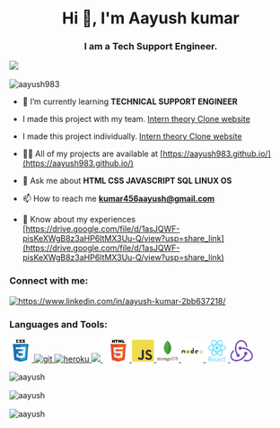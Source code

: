 <h1 align="center">Hi 👋, I'm Aayush kumar</h1>
<h3 align="center">I am a Tech Support Engineer.</h3>
<img src="https://readme-typing-svg.herokuapp.com/?lines=TECH+Support+Engineer;&right=true&width=400&height=50">
<p align="left"> <img src="https://komarev.com/ghpvc/?username=aayush983&label=Profile%20views&color=0e75b6&style=flat" alt="aayush983" /> </p>

- 🌱 I’m currently learning ****TECHNICAL SUPPORT ENGINEER****
- I made this project with my team. [Intern theory Clone website](https://frolicking-macaron-68e3c3.netlify.app/)
- I made this project individually. [Intern theory Clone website](https://scintillating-clafoutis-dbade0.netlify.app/)

- 👨‍💻 All of my projects are available at [https://aayush983.github.io/](https://aayush983.github.io/)

- 💬 Ask me about **HTML CSS JAVASCRIPT SQL LINUX OS**

- 📫 How to reach me **kumar456aayush@gmail.com**

- 📄 Know about my experiences [https://drive.google.com/file/d/1asJQWF-pisKeXWgB8z3aHP6ItMX3Uu-Q/view?usp=share_link](https://drive.google.com/file/d/1asJQWF-pisKeXWgB8z3aHP6ItMX3Uu-Q/view?usp=share_link)

<h3 align="left">Connect with me:</h3>
<p align="left">
<a href="https://linkedin.com/in/https://www.linkedin.com/in/aayush-kumar-2bb637218/" target="blank"><img align="center" src="https://raw.githubusercontent.com/rahuldkjain/github-profile-readme-generator/master/src/images/icons/Social/linked-in-alt.svg" alt="https://www.linkedin.com/in/aayush-kumar-2bb637218/" height="30" width="40" /></a>
</p>

<h3 align="left">Languages and Tools:</h3>
<p align="left"> <a href="https://www.w3schools.com/css/" target="_blank" rel="noreferrer"> <img src="https://raw.githubusercontent.com/devicons/devicon/master/icons/css3/css3-original-wordmark.svg" alt="css3" width="40" height="40"/> </a> <a href="https://git-scm.com/" target="_blank" rel="noreferrer"> <img src="https://www.vectorlogo.zone/logos/git-scm/git-scm-icon.svg" alt="git" width="40" height="40"/> </a> <a href="https://heroku.com" target="_blank" rel="noreferrer"> <img src="https://www.vectorlogo.zone/logos/heroku/heroku-icon.svg" alt="heroku" width="40" height="40"/>
  <a href=""><img src="https://img.icons8.com/color/48/000000/chakra-ui.png"/> </a> &nbsp;
  </a> <a href="https://www.w3.org/html/" target="_blank" rel="noreferrer"> <img src="https://raw.githubusercontent.com/devicons/devicon/master/icons/html5/html5-original-wordmark.svg" alt="html5" width="40" height="40"/> </a> <a href="https://developer.mozilla.org/en-US/docs/Web/JavaScript" target="_blank" rel="noreferrer"> <img src="https://raw.githubusercontent.com/devicons/devicon/master/icons/javascript/javascript-original.svg" alt="javascript" width="40" height="40"/> </a> <a href="https://www.mongodb.com/" target="_blank" rel="noreferrer"> <img src="https://raw.githubusercontent.com/devicons/devicon/master/icons/mongodb/mongodb-original-wordmark.svg" alt="mongodb" width="40" height="40"/> </a> <a href="https://nodejs.org" target="_blank" rel="noreferrer"> <img src="https://raw.githubusercontent.com/devicons/devicon/master/icons/nodejs/nodejs-original-wordmark.svg" alt="nodejs" width="40" height="40"/> </a> <a href="https://reactjs.org/" target="_blank" rel="noreferrer"> <img src="https://raw.githubusercontent.com/devicons/devicon/master/icons/react/react-original-wordmark.svg" alt="react" width="40" height="40"/> </a> <a href="https://redux.js.org" target="_blank" rel="noreferrer"> <img src="https://raw.githubusercontent.com/devicons/devicon/master/icons/redux/redux-original.svg" alt="redux" width="40" height="40"/> </a> </p>

<p><img align="center" src="https://github-readme-stats.vercel.app/api/top-langs/?username=aayush983&hide=php&layout=compact&theme=radical" alt="aayush" height="50%" width="50%" /></p>
  
<p><img align="center" src="https://github-readme-stats.vercel.app/api?username=aayush983&show_icons=true&locale=en&theme=radical" alt="aayush" height="50%" width="50%" /></p>
<p><img align="center" src="https://github-readme-streak-stats.herokuapp.com/?user=aayush983&theme=radical" alt="aayush" height="50%" width="50%"/></p>


<!-- <a href="https://github.com/Aayush983/github-readme-activity-graph"><img alt="Aayush's Activity Graph" src="https://activity-graph.herokuapp.com/graph?username=Aayush983&bg_color=0D1117&color=5BCDEC&line=5BCDEC&point=FFFFFF&hide_border=true" /></a> -->
